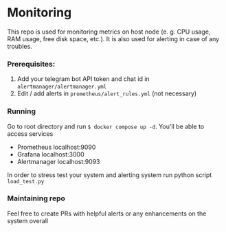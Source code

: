 # Monitoring

This repo is used for monitoring metrics on host node (e. g. CPU usage, RAM usage, free disk space, etc.). It is also used for alerting in case of any troubles.

### Prerequisites:
1. Add your telegram bot API token and chat id in `alertmanager/alertmanager.yml`
2. Edit / add alerts in `prometheus/alert_rules.yml` (not necessary) 

### Running
Go to root directory and run `$ docker compose up -d`. You'll be able to access services 
- Prometheus    localhost:9090
- Grafana       localhost:3000
- Alertmanager  localhost:9093

In order to stress test your system and alerting system run python script `load_test.py`

### Maintaining repo

Feel free to create PRs with helpful alerts or any enhancements on the system overall
